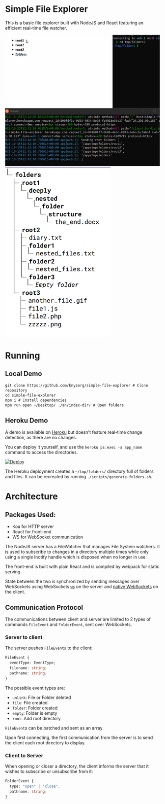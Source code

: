 # Simple File Explorer

This is a basic file explorer built with NodeJS and React featuring an efficient real-time file watcher.

![Demo GIF](demo.gif)
![Face lift](screenshot.png)

# Running

## Local Demo

```
git clone https://github.com/knyzorg/simple-file-explorer # Clone repository
cd simple-file-explorer
npm i # Install dependencies
npm run open ~/Desktop/ ./an/index-dir/ # Open folders
```

## Heroku Demo

A demo is available on [Heroku](https://simple-file-explorer.herokuapp.com/) but doesn't feature real-time change detection, as there are no changes.

You can deploy it yourself, and use the `heroku ps:exec -a app_name` command to access the directories.

[![Deploy](https://www.herokucdn.com/deploy/button.svg)](https://heroku.com/deploy)

The Heroku deployment creates a `~/tmp/folders/` directory full of folders and files. It can be recreated by running `./scripts/generate-folders.sh`.

# Architecture

## Packages Used:

- Koa for HTTP server
- React for front-end
- WS for WebSocket communication

The NodeJS server has a FileWatcher that manages File System watchers. It is used to subscribe to changes in a directory multiple times while only using a single Inotify handle which is disposed when no longer in use.

The front-end is built with plain React and is compiled by webpack for static serving.

State between the two is synchronized by sending messages over WebSockets using WebSockets [`ws`](https://github.com/websockets/ws) on the server and [native WebSockets](https://developer.mozilla.org/en-US/docs/Web/API/WebSocket) on the client.

## Communication Protocol

The communications between client and server are limited to 2 types of commands `FileEvent` and `FolderEvent`, sent over WebSockets.

### Server to client

The server pushes `FileEvents` to the client:

```ts
FileEvent {
  eventType: EventType;
  filename: string;
  pathname: string;
}
```

The possible event types are:

- `unlink`: File or Folder deleted
- `file`: File created
- `folder`: Folder created
- `empty`: Folder is empty
- `root`: Add root directory

`FileEvent`s can be batched and sent as an array.

Upon first connecting, the first communication from the server is to send the client each root directory to display.

### Client to Server

When opening or closer a directory, the client informs the server that it wishes to subscribe or unsubscribe from it:

```ts
FolderEvent {
  type: "open" | "close";
  pathname: string;
}
```
